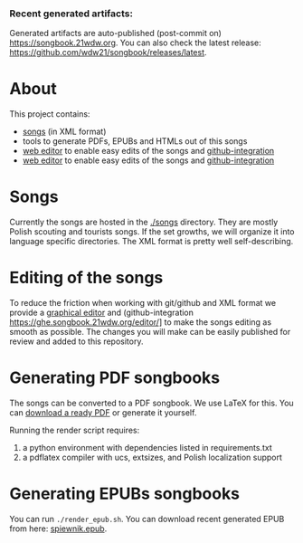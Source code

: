 ### Recent generated artifacts:
  Generated artifacts are auto-published (post-commit on) https://songbook.21wdw.org.
  You can also check the latest release: https://github.com/wdw21/songbook/releases/latest.
# About

This project contains:
 - [songs](./songs) (in XML format)
 - tools to generate PDFs, EPUBs and HTMLs out of this songs
 - [web editor](./editor) to enable easy edits of the songs and [github-integration](./editor-github)
 - [web editor](./editor) to enable easy edits of the songs and [github-integration](./editor-github)
# Songs

Currently the songs are hosted in the [./songs](./songs) directory.
They are mostly Polish scouting and tourists songs. If the set growths, we will organize it into language specific directories.
The XML format is pretty well self-describing.

# Editing of the songs

To reduce the friction when working with git/github and XML format we provide a [graphical editor](https://songbook.21wdw.org/editor) and (github-integration https://ghe.songbook.21wdw.org/editor/] to make the songs editing as smooth as possible. 
The changes you will make can be easily published for review and added to this repository. 

# Generating PDF songbooks

The songs can be converted to a PDF songbook. We use LaTeX for this. 
You can [download a ready PDF]( https://github.com/wdw21/songbook/releases/latest) or generate it yourself.

Running the render script requires:
1) a python environment with dependencies listed in requirements.txt
2) a pdflatex compiler with ucs, extsizes, and Polish localization support

# Generating EPUBs songbooks
You can run `./render_epub.sh`.
You can download recent generated EPUB from here: [spiewnik.epub]( https://github.com/wdw21/songbook/releases/latest).
